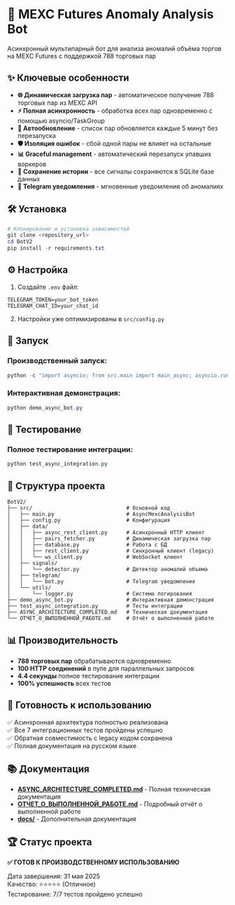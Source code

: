 # 🚀 MEXC Futures Anomaly Analysis Bot

Асинхронный мультипарный бот для анализа аномалий объёма торгов на MEXC Futures с поддержкой 788 торговых пар

## ✨ Ключевые особенности

- **🌐 Динамическая загрузка пар** - автоматическое получение 788 торговых пар из MEXC API
- **⚡ Полная асинхронность** - обработка всех пар одновременно с помощью asyncio/TaskGroup
- **🔄 Автообновление** - список пар обновляется каждые 5 минут без перезапуска
- **🛡️ Изоляция ошибок** - сбой одной пары не влияет на остальные
- **📊 Graceful management** - автоматический перезапуск упавших воркеров
- **💾 Сохранение истории** - все сигналы сохраняются в SQLite базе данных
- **📱 Telegram уведомления** - мгновенные уведомления об аномалиях

## 🛠️ Установка

```powershell
# Клонирование и установка зависимостей
git clone <repository_url>
cd BotV2
pip install -r requirements.txt
```

## ⚙️ Настройка

1. Создайте `.env` файл:
```env
TELEGRAM_TOKEN=your_bot_token
TELEGRAM_CHAT_ID=your_chat_id
```

2. Настройки уже оптимизированы в `src/config.py`

## 🚀 Запуск

### Производственный запуск:
```powershell
python -c "import asyncio; from src.main import main_async; asyncio.run(main_async())"
```

### Интерактивная демонстрация:
```powershell
python demo_async_bot.py
```

## 🧪 Тестирование

### Полное тестирование интеграции:
```powershell
python test_async_integration.py
```

## 📂 Структура проекта

```
BotV2/
├── src/                              # Основной код
│   ├── main.py                       # AsyncMexcAnalysisBot
│   ├── config.py                     # Конфигурация
│   ├── data/
│   │   ├── async_rest_client.py      # Асинхронный HTTP клиент
│   │   ├── pairs_fetcher.py          # Динамическая загрузка пар
│   │   ├── database.py               # Работа с БД
│   │   ├── rest_client.py            # Синхронный клиент (legacy)
│   │   └── ws_client.py              # WebSocket клиент
│   ├── signals/
│   │   └── detector.py               # Детектор аномалий объема
│   ├── telegram/
│   │   └── bot.py                    # Telegram уведомления
│   └── utils/
│       └── logger.py                 # Система логирования
├── demo_async_bot.py                 # Интерактивная демонстрация
├── test_async_integration.py         # Тесты интеграции
├── ASYNC_ARCHITECTURE_COMPLETED.md   # Техническая документация
└── ОТЧЕТ_О_ВЫПОЛНЕННОЙ_РАБОТЕ.md     # Отчёт о выполненной работе
```

## 📊 Производительность

- **788 торговых пар** обрабатываются одновременно
- **100 HTTP соединений** в пуле для параллельных запросов
- **4.4 секунды** полное тестирование интеграции
- **100% успешность** всех тестов

## 🎯 Готовность к использованию

✅ Асинхронная архитектура полностью реализована  
✅ Все 7 интеграционных тестов пройдены успешно  
✅ Обратная совместимость с legacy кодом сохранена  
✅ Полная документация на русском языке  

## 📚 Документация

- **[ASYNC_ARCHITECTURE_COMPLETED.md](ASYNC_ARCHITECTURE_COMPLETED.md)** - Полная техническая документация
- **[ОТЧЕТ_О_ВЫПОЛНЕННОЙ_РАБОТЕ.md](ОТЧЕТ_О_ВЫПОЛНЕННОЙ_РАБОТЕ.md)** - Подробный отчёт о выполненной работе
- **[docs/](docs/)** - Дополнительная документация

## 🏆 Статус проекта

**✅ ГОТОВ К ПРОИЗВОДСТВЕННОМУ ИСПОЛЬЗОВАНИЮ**

Дата завершения: 31 мая 2025  
Качество: ⭐⭐⭐⭐⭐ (Отличное)  
Тестирование: 7/7 тестов пройдено успешно  

